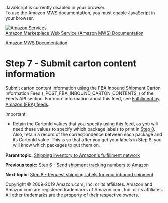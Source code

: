 <div id="MWSDX_noscript">

JavaScript is currently disabled in your browser.  
To use the Amazon MWS documentation, you must enable JavaScript in your
browser.

</div>

<div id="MWSDX_divtop">

[![Amazon
Services](https://images-na.ssl-images-amazon.com/images/G/08/mwsportal/fr_FR/amazonservices.gif
"Amazon Services")](http://services.amazon.fr)  
<span id="MWSDX_titlebar">[Amazon Marketplace Web Service (Amazon MWS)
Documentation](https://developer.amazonservices.fr/gp/mws/docs.html)</span>

</div>

<div id="MWSDX_divbottom">

<div id="MWSDX_divleft">

<div id="MWSDX_toc">

</div>

</div>

<div id="MWSDX_divright">

<div id="MWSDX_content">

<span id="MWSDX_breadcrumbs">[Amazon MWS
Documentation](https://developer.amazonservices.fr/gp/mws/docs.html)</span>

# Step 7 - Submit carton content information

<div class="body conbody">

Submit carton content information using the FBA Inbound Shipment Carton
Information Feed (\_POST\_FBA\_INBOUND\_CARTON\_CONTENTS\_) of the Feeds
API section. For more information about this feed, see [Fulfillment by
Amazon (FBA)
feeds](../feeds/Feeds_FeedType.html#FeedType_Enumeration__FBAFeeds).

<div class="note important">

<span class="importanttitle">Important:</span>

  - Retain the <span class="keyword parmname">CartonId</span> values
    that you specify using this feed, as you will need these values to
    specify which package labels to print in [Step
    8](FBAGuide_RequestTransportDocs.html). Also, retain a record of the
    correspondence between each package and its
    <span class="keyword parmname">CartonId</span> value. This is so
    that after you get your labels in Step 8, you will know which
    packages to put them on.

</div>

</div>

<div class="related-links">

<div class="familylinks">

<div class="parentlink">

**Parent topic:** [Shipping inventory to Amazon's fulfillment
network](../fba_guide/FBAGuide_ShipInventoryToAFN.html)

</div>

<div class="previouslink">

**Previous topic:** [Step 6 - Send shipment tracking numbers to
Amazon](../fba_guide/FBAGuide_SendShipTrackNumbers.html)

</div>

<div class="nextlink">

**Next topic:** [Step 8 - Request shipping labels for your inbound
shipment](../fba_guide/FBAGuide_RequestTransportDocs.html)

</div>

</div>

</div>

<div id="MWSDX_footer">

Copyright © 2009-2019 Amazon.com, Inc. or its affiliates. Amazon and
Amazon.com are registered trademarks of Amazon.com, Inc. or its
affiliates. All other trademarks are the property of their respective
owners.

</div>

</div>

</div>

<div style="clear: both;">

</div>

</div>
